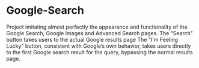 # Google-Search
Project imitating almost perfectly the appearance and functionality of the Google Search, Google Images and Advanced Search pages. 
The "Search" button takes users to the actual Google results page
The "I'm Feeling Lucky" button, consistent with Google’s own behavior, takes users directly to the first Google search result for the query, bypassing the normal results page.
